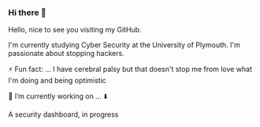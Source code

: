 ### Hi there 👋

Hello, nice to see you visiting my GitHub. 

I'm currently studying Cyber Security at the University of Plymouth. I'm passionate about stopping hackers.

⚡ Fun fact: ... I have cerebral palsy but that doesn't stop me from love what I'm doing and being optimistic

🔭 I’m currently working on ... :arrow_down:

A security dashboard, in progress

<!--
**harry-parker6/harry-parker6** is a ✨ _special_ ✨ repository because its `README.md` (this file) appears on your GitHub profile.

Here are some ideas to get you started:

- 🔭 I’m currently working on ...
- 🌱 I’m currently learning ...
- 👯 I’m looking to collaborate on ...
- 🤔 I’m looking for help with ...
- 💬 Ask me about ...
- 📫 How to reach me: ...
- 😄 Pronouns: ...
- ⚡ Fun fact: ...
-->
